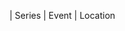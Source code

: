 | Series             | Event                                                                                             | Location